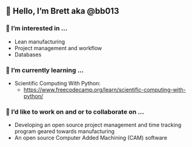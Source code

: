 ## 👋 Hello, I’m Brett aka @bb013

### 👀 I’m interested in ...
- Lean manufacturing
- Project management and workflow
- Databases
### 🌱 I’m currently learning ...
- Scientific Computing With Python:
  - https://www.freecodecamp.org/learn/scientific-computing-with-python/
### 💞️ I’d like to work on and or to collaborate on ...
- Developing an open source project management and time tracking program geared towards manufacturing
- An open source Computer Added Machining (CAM) software

<!---
- 📫 How to reach me ...
--->

<!---
bb013/bb013 is a ✨ special ✨ repository because its `README.md` (this file) appears on your GitHub profile.
You can click the Preview link to take a look at your changes.
--->

